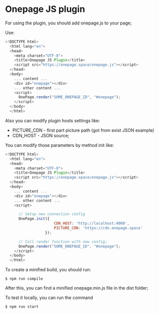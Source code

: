 # Onepage JS plugin

For using the plugin, you should add onepage.js to your page;

Use:

```JavaScript
<!DOCTYPE html>
  <html lang="en">
  <head>
	<meta charset="UTF-8">
	<title>Onepage JS Plugin</title>
	<script src="https://onepage.space/onepage.js"></script>
  </head>
  <body>
	... content ...
	<div id="onepage"></div>
	... other content ...
	<script>
	  OnePage.render("SOME_ONEPAGE_ID", "#onepage");
	</script>
  </body>
  </html>

```
Also you can modify plugin hosts settings like:

- PICTURE_CDN - first part picture path (got from exist JSON example)
- CDN_HOST - JSON source;

You can modify those parameters by method init like:
```JavaScript
<!DOCTYPE html>
  <html lang="en">
  <head>
	<meta charset="UTF-8">
	<title>Onepage JS Plugin</title>
	<script src="https://onepage.space/onepage.js"></script>
  </head>
  <body>
	... content ...
	<div id="onepage"></div>
	... other content ...
	<script>

      // Setup new connection config
      OnePage.init({ 
                      CDN_HOST: 'http://localhost:4000',
                      PICTURE_CDN: 'https://cdn.onepage.space'
                  });

      // Call render function with new config;
      OnePage.render("SOME_ONEPAGE_ID", "#onepage");
	</script>
  </body>
  </html>

```

To create a minified build, you should run:
```
$ npm run compile
```
After this, you can find a minified onepage.min.js file in the dist folder;

To test it locally, you can run the command
```
$ npm run start
```
